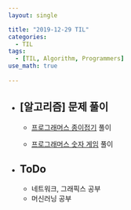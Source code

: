```yaml
---
layout: single

title: "2019-12-29 TIL"
categories:
  - TIL
tags:
  - [TIL, Algorithm, Programmers]
use_math: true
 
---
```




- ## [알고리즘] 문제 풀이

  - [프로그래머스 종이접기](https://github.com/JangHyeonJun/AlgorithmStudy/blob/master/Algorithms/programmers_62049.cpp) 풀이

  - [프로그래머스 숫자 게임](https://github.com/JangHyeonJun/AlgorithmStudy/blob/master/Algorithms/programmers_12987.cpp) 풀이
  
    

- ## ToDo

  - 네트워크, 그래픽스 공부
  - 머신러닝 공부
